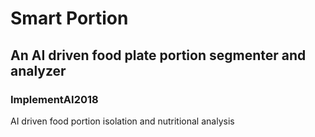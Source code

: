 # Smart Portion
## An AI driven food plate portion segmenter and analyzer
### ImplementAI2018

AI driven food portion isolation and nutritional analysis
